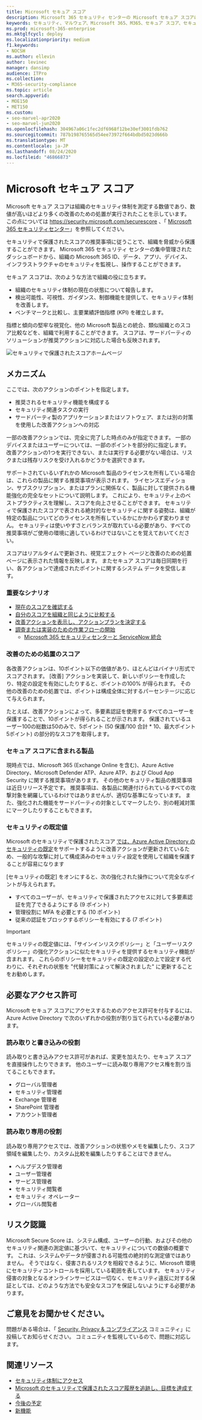 ```yaml
---
title: Microsoft セキュア スコア
description: Microsoft 365 セキュリティ センターの Microsoft セキュア スコアについて、どのようにセキュリティ体制を改善するか、セキュリティ管理者がどんなことを期待できるかについて説明します。
keywords: セキュリティ、マルウェア、Microsoft 365、M365、セキュア スコア、セキュリティ センター、改善のための処置
ms.prod: microsoft-365-enterprise
ms.mktglfcycl: deploy
ms.localizationpriority: medium
f1.keywords:
- NOCSH
ms.author: ellevin
author: levinec
manager: dansimp
audience: ITPro
ms.collection:
- M365-security-compliance
ms.topic: article
search.appverid:
- MOE150
- MET150
ms.custom:
- seo-marvel-apr2020
- seo-marvel-jun2020
ms.openlocfilehash: 304967a06c1fec2df6968f12be30ef3001fdb762
ms.sourcegitcommit: 787b198765565d54ee73972f664bdbd5023d666b
ms.translationtype: MT
ms.contentlocale: ja-JP
ms.lasthandoff: 08/24/2020
ms.locfileid: "46866873"
---
```

# <a name="microsoft-secure-score"></a>Microsoft セキュア スコア

Microsoft セキュア スコアは組織のセキュリティ体制を測定する数値であり、数値が高いほどより多くの改善のための処置が実行されたことを示しています。 この点については https://security.microsoft.com/securescore 、「 [Microsoft 365 セキュリティセンター](overview-security-center.md)」を参照してください。

セキュリティで保護されたスコアの推奨事項に従うことで、組織を脅威から保護することができます。 Microsoft 365 セキュリティ センターの集中管理されたダッシュボードから、組織の Microsoft 365 ID、データ、アプリ、デバイス、インフラストラクチャのセキュリティを監視し、操作することができます。

セキュア スコアは、次のような方法で組織の役に立ちます。  

* 組織のセキュリティ体制の現在の状態について報告します。
* 検出可能性、可視性、ガイダンス、制御機能を提供して、セキュリティ体制を改善します。  
* ベンチマークと比較し、主要業績評価指標 (KPI) を確立します。

指標と傾向の堅牢な視覚化、他の Microsoft 製品との統合、類似組織とのスコア比較などを、組織で利用することができます。 スコアは、サードパーティのソリューションが推奨アクションに対応した場合も反映されます。

![セキュリティで保護されたスコアホームページ](../../media/secure-score/secure-score-homepage-new.png)

## <a name="how-it-works"></a>メカニズム

ここでは、次のアクションのポイントを指定します。

- 推奨されるセキュリティ機能を構成する
- セキュリティ関連タスクの実行
- サードパーティ製のアプリケーションまたはソフトウェア、または別の対策を使用した改善アクションへの対応

一部の改善アクションでは、完全に完了した時点のみが指定できます。 一部のデバイスまたはユーザーについては、一部のポイントを部分的に指定します。 改善アクションの1つを実行できない、または実行する必要がない場合は、リスクまたは残存リスクを受け入れるかどうかを選択できます。

サポートされているいずれかの Microsoft 製品のライセンスを所有している場合は、これらの製品に関する推奨事項が表示されます。 ライセンスエディション、サブスクリプション、またはプランに関係なく、製品に対して提供される機能強化の完全なセットについて説明します。 これにより、セキュリティ上のベストプラクティスを理解し、スコアを向上させることができます。 セキュリティで保護されたスコアで表される絶対的なセキュリティに関する姿勢は、組織が特定の製品についてどのライセンスを所有しているかにかかわらず変わりません。 セキュリティは使いやすさとバランスが取れている必要があり、すべての推奨事項がご使用の環境に適しているわけではないことを覚えておいてください。

スコアはリアルタイムで更新され、視覚エフェクト ページと改善のための処置 ページに表示された情報を反映します。 またセキュア スコアは毎日同期を行い、各アクションで達成されたポイントに関するシステム データを受信します。

### <a name="key-scenarios"></a>重要なシナリオ

- [現在のスコアを確認する](microsoft-secure-score-improvement-actions.md#check-your-current-score)
- [自分のスコアを組織と同じように比較する](microsoft-secure-score-history-metrics-trends.md#compare-your-score-to-organizations-like-yours)
- [改善アクションを表示し、アクションプランを決定する](microsoft-secure-score-improvement-actions.md#take-action-to-improve-your-score)
- [調査または実装のための作業フローの開始](microsoft-secure-score-improvement-actions.md#view-improvement-action-details)
    - [Microsoft 365 セキュリティセンターと ServiceNow 統合](tickets-security-center.md)

### <a name="how-improvement-actions-are-scored"></a>改善のための処置のスコア

各改善アクションは、10ポイント以下の価値があり、ほとんどはバイナリ形式でスコアされます。 [改善] アクションを実装して、新しいポリシーを作成したり、特定の設定を有効にしたりすると、ポイントの100% が得られます。 その他の改善のための処置では、ポイントは構成全体に対するパーセンテージに応じて与えられます。

たとえば、改善アクションによって、多要素認証を使用するすべてのユーザーを保護することで、10ポイントが得られることが示されます。 保護されているユーザー100の総数は50のみで、5ポイント (50 保護/100 合計 * 10、最大ポイント5ポイント) の部分的なスコアを取得します。

### <a name="products-included-in-secure-score"></a>セキュア スコアに含まれる製品

現時点では、Microsoft 365 (Exchange Online を含む)、Azure Active Directory、Microsoft Defender ATP、Azure ATP、および Cloud App Security に関する推奨事項があります。 その他のセキュリティ製品の推奨事項は近日リリース予定です。 推奨事項は、各製品に関連付けられているすべての攻撃対象を網羅しているわけではありませんが、適切な基準になっています。 また、強化された機能をサードパーティの対象としてマークしたり、別の軽減対策にマークしたりすることもできます。

### <a name="security-defaults"></a>セキュリティの既定値

Microsoft のセキュリティで保護されたスコア [では、Azure Active Directory のセキュリティの既定](https://docs.microsoft.com/azure/active-directory/fundamentals/concept-fundamentals-security-defaults)をサポートするように改善アクションが更新されているため、一般的な攻撃に対して構成済みのセキュリティ設定を使用して組織を保護することが容易になります

[セキュリティの既定] をオンにすると、次の強化された操作について完全なポイントが与えられます。

- すべてのユーザーが、セキュリティで保護されたアクセスに対して多要素認証を完了できるようにする (9 ポイント)
- 管理役割に MFA を必要とする (10 ポイント)
- 従来の認証をブロックするポリシーを有効にする (7 ポイント)

>[!IMPORTANT]
>セキュリティの既定値には、「サインインリスクポリシー」と「ユーザーリスクポリシー」の強化アクションに似たセキュリティを提供するセキュリティ機能が含まれます。 これらのポリシーをセキュリティの既定の設定の上で設定する代わりに、それぞれの状態を "代替対策によって解決されました" に更新することをお勧めします。

## <a name="required-permissions"></a>必要なアクセス許可

Microsoft セキュア スコアにアクセスするためのアクセス許可を付与するには、Azure Active Directory で次のいずれかの役割が割り当てられている必要があります。

### <a name="read-and-write-roles"></a>読み取りと書き込みの役割

読み取りと書き込みアクセス許可があれば、変更を加えたり、セキュア スコアを直接操作したりできます。 他のユーザーに読み取り専用アクセス権を割り当てることもできます。

* グローバル管理者
* セキュリティ管理者
* Exchange 管理者
* SharePoint 管理者
* アカウント管理者

### <a name="read-only-roles"></a>読み取り専用の役割

読み取り専用アクセスでは、改善アクションの状態やメモを編集したり、スコア領域を編集したり、カスタム比較を編集したりすることはできません。

* ヘルプデスク管理者
* ユーザー管理者
* サービス管理者
* セキュリティ閲覧者
* セキュリティ オペレーター
* グローバル閲覧者

## <a name="risk-awareness"></a>リスク認識

Microsoft Secure Score は、システム構成、ユーザーの行動、およびその他のセキュリティ関連の測定値に基づいて、セキュリティについての数値の概要です。 これは、システムやデータが侵害される可能性の絶対的な測定値ではありません。 そうではなく、侵害されるリスクを相殺できるように、Microsoft 環境にセキュリティコントロールを採用している範囲を表しています。 セキュリティ侵害の対象となるオンラインサービスは一切なく、セキュリティ違反に対する保証としては、どのような方法でも安全なスコアを保証しないようにする必要があります。

## <a name="we-want-to-hear-from-you"></a>ご意見をお聞かせください。

問題がある場合は、「 [Security, Privacy & コンプライアンス](https://techcommunity.microsoft.com/t5/Security-Privacy-Compliance/bd-p/security_privacy) コミュニティ」に投稿してお知らせください。 コミュニティを監視しているので、問題に対応します。

## <a name="related-resources"></a>関連リソース

- [セキュリティ体制にアクセス](microsoft-secure-score-improvement-actions.md)
- [Microsoft のセキュリティで保護されたスコア履歴を追跡し、目標を達成する](microsoft-secure-score-history-metrics-trends.md)
- [今後の予定](microsoft-secure-score-whats-coming.md)
- [新機能](microsoft-secure-score-whats-new.md)
